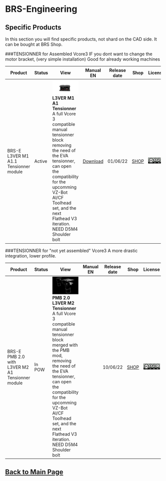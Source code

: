 
# BRS-Engineering  
## Specific Products

In this section you will find specific products, not shard on the CAD side. It can be bought at BRS Shop. 

###TENSIONNER for Assembled Vcore3
IF you dont want to change the motor bracket, (very simple installation) Good for already working machines

Product|Status|View|Manual EN|Release date|Shop|License
-----------------|------|-----------------------------------| :----: |  :---------------: |  :---------------: |  :---------------:
BRS-E L3VER M1 A1.1 Tensionner module|Active|![alt text](/image/Tensionner3.png)<br> **L3VER M1 A1 Tensionner** A full Vcore 3 compatible manual tensionner block removing the need of the EVA tensionner, can open the compatibility for the upcomming VZ-Bot Al/CF Toolhead set, and the next Flathead V3 iteration. NEED D5M4 Shoulder bolt|[Download](/manuals/Manual-Tensionner-L3VER-M1-A.pdf)|01/06/22| [SHOP](https://store.brs-engineering.com/products/tensionner-l3ver-m1)| ![alt text](/image/by-nc-nd.png)

###TENSIONNER for "not yet assembled" Vcore3
A more drastic integration, lower profile.

Product|Status|View|Manual EN|Release date|Shop|License
-----------------|------|-----------------------------------| :----: |  :---------------: |  :---------------: |  :---------------:
BRS-E PMB 2.0 with L3VER M2 A1 Tensionner module|In POW|![alt text](/image/tensionner5.png)<br> **PMB 2.0 L3VER M2 Tensionner** A full Vcore 3 compatible manual tensionner block merged with the PMB mod, removing the need of the EVA tensionner, can open the compatibility for the upcomming VZ-Bot Al/CF Toolhead set, and the next Flathead V3 iteration. NEED D5M4 Shoulder bolt||10/06/22|[SHOP](https://store.brs-engineering.com/products/tensionner-l3ver-m2)| ![alt text](/image/by-nc-nd.png)


## [Back to Main Page](/README.md)
